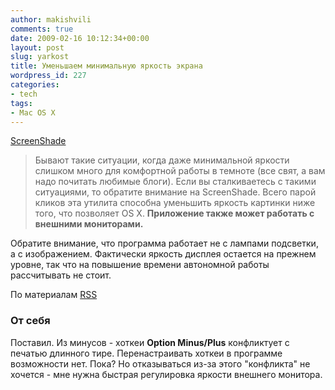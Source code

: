 ```yaml
---
author: makishvili
comments: true
date: 2009-02-16 10:12:34+00:00
layout: post
slug: yarkost
title: Уменьшаем минимальную яркость экрана
wordpress_id: 227
categories:
- tech
tags:
- Mac OS X
---
```


[ScreenShade](http://trutwo.com/screenshade.php)


> Бывают такие ситуации, когда даже минимальной яркости слишком много для комфортной работы в темноте (все свят, а вам надо почитать любимые блоги). Если вы сталкиваетесь с такими ситуациями, то обратите внимание на ScreenShade. Всего парой кликов эта утилита способна уменьшить яркость картинки ниже того, что позволяет OS X.
> **Приложение также может работать с внешними мониторами.**

Обратите внимание, что программа работает не с лампами подсветки, а с изображением. Фактически яркость дисплея остается на прежнем уровне, так что на повышение времени автономной работы рассчитывать не стоит.

По материалам [RSS](http://freshmac.ru/?p=1637)

### От себя
Поставил. Из минусов - хоткеи **Option Minus/Plus** конфликтует с печатью длинного тире. Перенастраивать хоткеи в программе возможности нет. Пока?
Но отказываться из-за этого "конфликта" не хочется - мне нужна быстрая регулировка яркости внешнего монитора.
